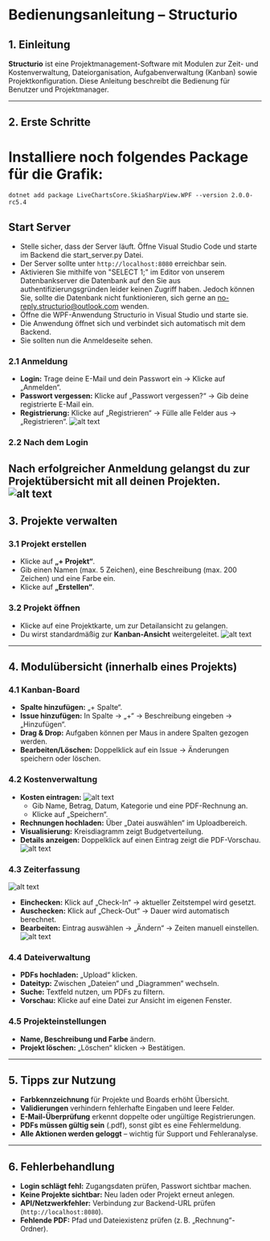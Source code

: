 # Bedienungsanleitung – Structurio

## 1. Einleitung

**Structurio** ist eine Projektmanagement-Software mit Modulen zur Zeit- und Kostenverwaltung, Dateiorganisation, Aufgabenverwaltung (Kanban) sowie Projektkonfiguration. Diese Anleitung beschreibt die Bedienung für Benutzer und Projektmanager.

---

## 2. Erste Schritte

# Installiere noch folgendes Package für die Grafik:
    dotnet add package LiveChartsCore.SkiaSharpView.WPF --version 2.0.0-rc5.4

## Start Server
* Stelle sicher, dass der Server läuft. Öffne Visual Studio Code und starte im Backend die start_server.py Datei.
* Der Server sollte unter `http://localhost:8080` erreichbar sein.
* Aktivieren Sie mithilfe von "SELECT 1;" im Editor von unserem Datenbankserver die Datenbank auf den Sie aus authentifizierungsgründen leider keinen Zugriff haben. Jedoch können Sie, sollte die Datenbank nicht funktionieren, sich gerne an no-reply.structurio@outlook.com wenden.
* Öffne die WPF-Anwendung Structurio in Visual Studio und starte sie.
* Die Anwendung öffnet sich und verbindet sich automatisch mit dem Backend.
* Sie sollten nun die Anmeldeseite sehen.



### 2.1 Anmeldung

* **Login:** Trage deine E-Mail und dein Passwort ein → Klicke auf „Anmelden“.
* **Passwort vergessen:** Klicke auf „Passwort vergessen?“ → Gib deine registrierte E-Mail ein.
* **Registrierung:** Klicke auf „Registrieren“ → Fülle alle Felder aus → „Registrieren“.
![alt text](image-1.png)
### 2.2 Nach dem Login

Nach erfolgreicher Anmeldung gelangst du zur **Projektübersicht** mit all deinen Projekten.
![alt text](image-2.png)
---

## 3. Projekte verwalten

### 3.1 Projekt erstellen

* Klicke auf **„+ Projekt“**.
* Gib einen Namen (max. 5 Zeichen), eine Beschreibung (max. 200 Zeichen) und eine Farbe ein.
* Klicke auf **„Erstellen“**.

### 3.2 Projekt öffnen

* Klicke auf eine Projektkarte, um zur Detailansicht zu gelangen.
* Du wirst standardmäßig zur **Kanban-Ansicht** weitergeleitet.
![alt text](image-3.png)
---

## 4. Modulübersicht (innerhalb eines Projekts)

### 4.1 Kanban-Board

* **Spalte hinzufügen:** „+ Spalte“.
* **Issue hinzufügen:** In Spalte → „+“ → Beschreibung eingeben → „Hinzufügen“.
* **Drag & Drop:** Aufgaben können per Maus in andere Spalten gezogen werden.
* **Bearbeiten/Löschen:** Doppelklick auf ein Issue → Änderungen speichern oder löschen.

### 4.2 Kostenverwaltung

* **Kosten eintragen:**
![alt text](image-4.png)
  * Gib Name, Betrag, Datum, Kategorie und eine PDF-Rechnung an.
  * Klicke auf „Speichern“.
* **Rechnungen hochladen:** Über „Datei auswählen“ im Uploadbereich.
* **Visualisierung:** Kreisdiagramm zeigt Budgetverteilung.
* **Details anzeigen:** Doppelklick auf einen Eintrag zeigt die PDF-Vorschau.
![alt text](image-5.png)
### 4.3 Zeiterfassung
![alt text](image-6.png)
* **Einchecken:** Klick auf „Check-In“ → aktueller Zeitstempel wird gesetzt.
* **Auschecken:** Klick auf „Check-Out“ → Dauer wird automatisch berechnet.
* **Bearbeiten:** Eintrag auswählen → „Ändern“ → Zeiten manuell einstellen.
![alt text](image-7.png)
### 4.4 Dateiverwaltung

* **PDFs hochladen:** „Upload“ klicken.
* **Dateityp:** Zwischen „Dateien“ und „Diagrammen“ wechseln.
* **Suche:** Textfeld nutzen, um PDFs zu filtern.
* **Vorschau:** Klicke auf eine Datei zur Ansicht im eigenen Fenster.

### 4.5 Projekteinstellungen

* **Name, Beschreibung und Farbe** ändern.
* **Projekt löschen:** „Löschen“ klicken → Bestätigen.

---

## 5. Tipps zur Nutzung

* **Farbkennzeichnung** für Projekte und Boards erhöht Übersicht.
* **Validierungen** verhindern fehlerhafte Eingaben und leere Felder.
* **E-Mail-Überprüfung** erkennt doppelte oder ungültige Registrierungen.
* **PDFs müssen gültig sein** (.pdf), sonst gibt es eine Fehlermeldung.
* **Alle Aktionen werden geloggt** – wichtig für Support und Fehleranalyse.

---

## 6. Fehlerbehandlung

* **Login schlägt fehl:** Zugangsdaten prüfen, Passwort sichtbar machen.
* **Keine Projekte sichtbar:** Neu laden oder Projekt erneut anlegen.
* **API/Netzwerkfehler:** Verbindung zur Backend-URL prüfen (`http://localhost:8080`).
* **Fehlende PDF:** Pfad und Dateiexistenz prüfen (z. B. „Rechnung“-Ordner).


